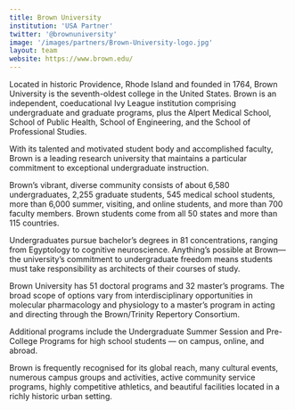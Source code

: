 ```yaml
---
title: Brown University
institution: 'USA Partner'
twitter: '@brownuniversity'
image: '/images/partners/Brown-University-logo.jpg'
layout: team
website: https://www.brown.edu/
---
```

Located in historic Providence, Rhode Island and founded in 1764, Brown University is the seventh-oldest college in the United States. Brown is an independent, coeducational Ivy League institution comprising undergraduate and graduate programs, plus the Alpert Medical School, School of Public Health, School of Engineering, and the School of Professional Studies.

With its talented and motivated student body and accomplished faculty, Brown is a leading research university that maintains a particular commitment to exceptional undergraduate instruction.

Brown’s vibrant, diverse community consists of about 6,580 undergraduates, 2,255 graduate students, 545 medical school students, more than 6,000  summer, visiting, and online students, and more than 700 faculty members. Brown students come from all 50 states and more than 115 countries.

Undergraduates pursue bachelor’s degrees in 81 concentrations, ranging from Egyptology to cognitive neuroscience. Anything’s possible at Brown—the university’s commitment to undergraduate freedom means students must take responsibility as architects of their courses of study.

Brown University has 51 doctoral programs and 32 master’s programs. The broad scope of options vary from interdisciplinary opportunities in molecular pharmacology and physiology to a master’s program in acting and directing through the Brown/Trinity Repertory Consortium.

Additional programs include the Undergraduate Summer Session and Pre-College Programs for high school students — on campus, online, and abroad.

Brown is frequently recognised for its global reach, many cultural events, numerous campus groups and activities, active community service programs, highly competitive athletics, and beautiful facilities located in a richly historic urban setting.
